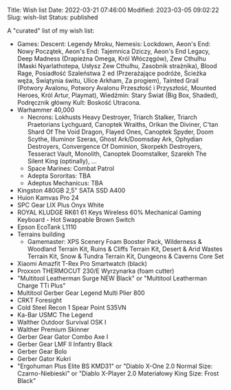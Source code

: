Title: Wish list
Date: 2022-03-21 07:46:00
Modified: 2023-03-05 09:02:22
Slug: wish-list
Status: published

A "curated" list of my wish list:

- Games: Descent: Legendy Mroku, Nemesis: Lockdown, Aeon's End: Nowy Początek, Aeon's End: Tajemnica Dziczy, Aeon's End Legacy, Deep Madness (Drapieżna Omega, Król Włóczęgów), Zew Cthulhu (Maski Nyarlathotepa, Usłysz Zew Cthulhu, Zasobnik strażnika), Blood Rage, Posiadłość Szaleństwa 2 ed (Przerażające podróże, Ścieżka węża, Świątynia świtu, Ulice Arkham, Za progiem), Tainted Grail (Potwory Avalonu, Potwory Avalonu Przeszłość i Przyszłość, Mounted Heroes, Król Artur, Playmat), Wiedźmin: Stary Świat (Big Box, Shaded), Podręcznik główny Kult: Boskość Utracona.
- Warhammer 40,000
    - Necrons: Lokhusts Heavy Destroyer, Triarch Stalker, Triarch Praetorians Lychguard, Canoptek Wraiths, Orikan the Diviner, C'tan Shard Of The Void Dragon, Flayed Ones, Canoptek Spyder, Doom Scythe, Illuminor Szeras, Ghost Ark/Doomsday Ark, Ophydian Destroyers, Convergence Of Dominion, Skorpekh Destroyers, Tesseract Vault, Monolith, Canoptek Doomstalker, Szarekh The Silent King (optinally), ...
    - Space Marines: Combat Patrol
    - Adepta Sororitas: TBA
    - Adeptus Mechanicus: TBA
- Kingston 480GB 2,5" SATA SSD A400
- Huion Kamvas Pro 24
- SPC Gear LIX Plus Onyx White
- ROYAL KLUDGE RK61 61 Keys Wireless 60% Mechanical Gaming Keyboard - Hot Swappable Brown Switch
- Epson EcoTank L1110
- Terrains building
    - Gamemaster: XPS Scenery Foam Booster Pack, Wilderness & Woodland Terrain Kit, Ruins & Cliffs Terrain Kit, Desert & Arid Wastes Terrain Kit, Snow & Tundra Terrain Kit, Dungeons & Caverns Core Set
- Xiaomi Amazfit T-Rex Pro Smartwatch (black)
- Proxxon THERMOCUT 230/E Wyrzynarka (foam cutter)
- "Multitool Leatherman Surge NEW Black" or "Multitool Leatherman Charge TTi Plus"
- Multitool Gerber Gear Legend Multi Plier 800
- CRKT Foresight
- Cold Steel Recon 1 Spear Point S35VN
- Ka-Bar USMC The Legend
- Walther Outdoor Survival OSK I
- Walther Premium Skinner
- Gerber Gear Gator Combo Axe I
- Gerber Gear LMF II Infantry Black
- Gerber Gear Bolo
- Gerber Gator Kukri
- "Ergohuman Plus Elite BS KMD31" or "Diablo X-One 2.0 Normal Size: Czarno-Niebieski" or "Diablo X-Player 2.0 Materiałowy King Size: Frost Black"
